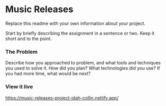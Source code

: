
# Music Releases

Replace this readme with your own information about your project.

Start by briefly describing the assignment in a sentence or two. Keep it short and to the point.

### The Problem

Describe how you approached to problem, and what tools and techniques you used to solve it. How did you plan? What technologies did you use? If you had more time, what would be next?

### View it live

https://music-releases-project-idah-collin.netlify.app/
